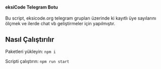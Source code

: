 #### eksiCode Telegram Botu ####

 Bu script, eksicode.org telegram grupları üzerinde ki kayıtlı üye sayılarını ölçmek
 ve ilerde chat vb geliştirmeler için yapılmıştır.

## Nasıl Çalıştırılır ##

 Paketleri yükleyin: `npm i`

 Scripti çalıştırın: `npm run start`